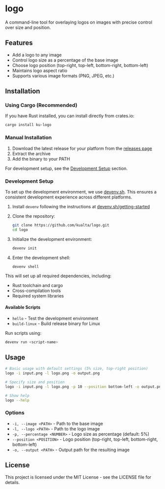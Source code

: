 # logo

A command-line tool for overlaying logos on images with precise control over size and position.

## Features

- Add a logo to any image
- Control logo size as a percentage of the base image
- Choose logo position (top-right, top-left, bottom-right, bottom-left)
- Maintains logo aspect ratio
- Supports various image formats (PNG, JPEG, etc.)

## Installation

### Using Cargo (Recommended)

If you have Rust installed, you can install directly from crates.io:

```bash
cargo install ku-logo
```

### Manual Installation

1. Download the latest release for your platform from the [releases page](https://github.com/kualta/logo/releases)
2. Extract the archive
3. Add the binary to your PATH

For development setup, see the [Development Setup](#development-setup) section.

### Development Setup

To set up the development environment, we use [devenv.sh](https://devenv.sh/). This ensures a consistent development experience across different platforms.

1. Install `devenv` following the instructions at [devenv.sh/getting-started](https://devenv.sh/getting-started/)

2. Clone the repository:
   ```bash
   git clone https://github.com/kualta/logo.git
   cd logo
   ```

3. Initialize the development environment:
   ```bash
   devenv init
   ```

4. Enter the development shell:
   ```bash
   devenv shell
   ```

This will set up all required dependencies, including:
- Rust toolchain and cargo
- Cross-compilation tools
- Required system libraries

#### Available Scripts

- `hello` - Test the development environment
- `build-linux` - Build release binary for Linux

Run scripts using:
```bash
devenv run <script-name>
```

## Usage

```bash
# Basic usage with default settings (5% size, top-right position)
logo -i input.png -l logo.png -o output.png

# Specify size and position
logo -i input.png -l logo.png -p 10 --position bottom-left -o output.png

# Show help
logo --help
```

### Options

- `-i, --image <PATH>` - Path to the base image
- `-l, --logo <PATH>` - Path to the logo image
- `-p, --percentage <NUMBER>` - Logo size as percentage (default: 5%)
- `--position <POSITION>` - Logo position (top-right, top-left, bottom-right, bottom-left)
- `-o, --output <PATH>` - Output path for the resulting image

## License

This project is licensed under the MIT License - see the LICENSE file for details.

